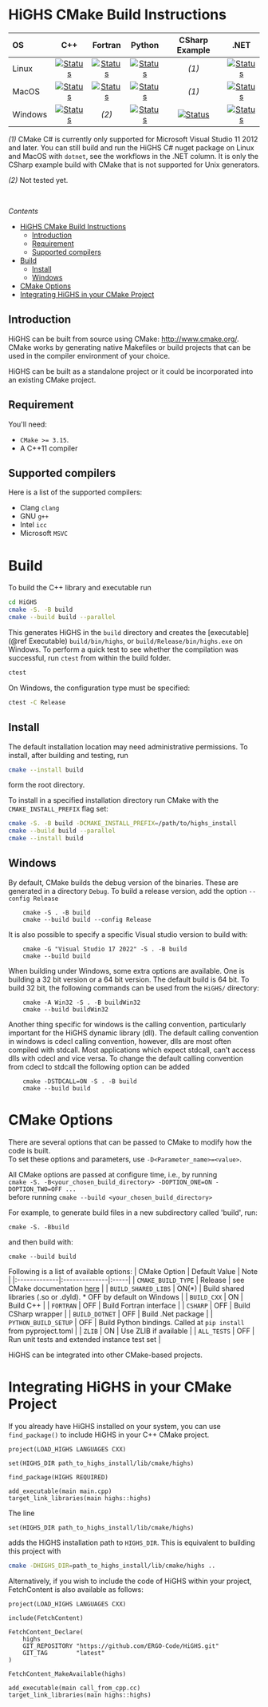 # HiGHS CMake Build Instructions 

| OS       | C++   | Fortran | Python   | CSharp Example | .NET |
|:-------- | :---: | :------: | :----: | :----: | :----: |
| Linux    | [![Status][linux_cpp_svg]][linux_cpp_link] | [![Status][linux_fortran_svg]][linux_fortran_link] | [![Status][linux_python_svg]][linux_python_link] | *(1)* | [![Status][linux_dotnet_svg]][linux_dotnet_link] |
| MacOS    | [![Status][macos_cpp_svg]][macos_cpp_link] | [![Status][macos_fortran_svg]][macos_fortran_link]  |  [![Status][macos_python_svg]][macos_python_link] | *(1)* |[![Status][macos_dotnet_svg]][macos_dotnet_link] |
| Windows  | [![Status][windows_cpp_svg]][windows_cpp_link] | *(2)* | [![Status][windows_python_svg]][windows_python_link] | [![Status][windows_csharp_svg]][windows_csharp_link] | [![Status][windows_dotnet_svg]][windows_dotnet_link] |

[linux_cpp_svg]: https://github.com/ERGO-Code/HiGHS/actions/workflows/cmake-linux-cpp.yml/badge.svg
[linux_cpp_link]: https://github.com/ERGO-Code/HiGHS/actions/workflows/cmake-linux-cpp.yml
[macos_cpp_svg]: https://github.com/ERGO-Code/HiGHS/actions/workflows/cmake-macos-cpp.yml/badge.svg
[macos_cpp_link]: https://github.com/ERGO-Code/HiGHS/actions/workflows/cmake-macos-cpp.yml
[windows_cpp_svg]: https://github.com/ERGO-Code/HiGHS/actions/workflows/cmake-windows-cpp.yml/badge.svg
[windows_cpp_link]: https://github.com/ERGO-Code/HiGHS/actions/workflows/cmake-windows-cpp.yml

[linux_python_svg]: https://github.com/ERGO-Code/HiGHS/actions/workflows/test-python-ubuntu.yml/badge.svg
[linux_python_link]: https://github.com/ERGO-Code/HiGHS/actions/workflows/test-python-ubuntu.yml
[macos_python_svg]: https://github.com/ERGO-Code/HiGHS/actions/workflows/test-python-macos.yml/badge.svg
[macos_python_link]: https://github.com/ERGO-Code/HiGHS/actions/workflows/test-python-macos.yml
[windows_python_svg]: https://github.com/ERGO-Code/HiGHS/actions/workflows/test-python-win.yml/badge.svg
[windows_python_link]: https://github.com/ERGO-Code/HiGHS/actions/workflows/test-python-win.yml

[windows_csharp_svg]: https://github.com/ERGO-Code/HiGHS/actions/workflows/test-csharp-win.yml/badge.svg
[windows_csharp_link]: https://github.com/ERGO-Code/HiGHS/actions/workflows/test-csharp-win.yml

[linux_dotnet_svg]: https://github.com/ERGO-Code/HiGHS/actions/workflows/test-nuget-ubuntu.yml/badge.svg
[linux_dotnet_link]: https://github.com/ERGO-Code/HiGHS/actions/workflows/test-nuget-ubuntu.yml
[macos_dotnet_svg]: https://github.com/ERGO-Code/HiGHS/actions/workflows/test-nuget-macos.yml/badge.svg
[macos_dotnet_link]: https://github.com/ERGO-Code/HiGHS/actions/workflows/test-nuget-macos.yml
[windows_dotnet_svg]: https://github.com/ERGO-Code/HiGHS/actions/workflows/test-nuget-win.yml/badge.svg
[windows_dotnet_link]: https://github.com/ERGO-Code/HiGHS/actions/workflows/test-nuget-win.yml

[linux_fortran_svg]: https://github.com/ERGO-Code/HiGHS/actions/workflows/test-fortran-ubuntu.yml/badge.svg
[linux_fortran_link]: https://github.com/ERGO-Code/HiGHS/actions/workflows/test-fortran-ubuntu.yml
[macos_fortran_svg]: https://github.com/ERGO-Code/HiGHS/actions/workflows/test-fortran-macos.yml/badge.svg
[macos_fortran_link]: https://github.com/ERGO-Code/HiGHS/actions/workflows/test-fortran-macos.yml
[windows_fortran_svg]: https://github.com/ERGO-Code/HiGHS/actions/workflows/test-fortran-win.yml/badge.svg
[windows_fortran_link]: https://github.com/ERGO-Code/HiGHS/actions/workflows/test-fortran-win.yml

*(1)* CMake C# is currently only supported for Microsoft Visual Studio 11 2012 and
  later. You can still build and run the HiGHS C# nuget package on Linux and MacOS with `dotnet`, see the workflows in the .NET column. It is only the CSharp example build with CMake that is not supported for Unix generators.

*(2)* Not tested yet.

<!--# ?branch=main -->
<br>

*Contents*

- [HiGHS CMake Build Instructions](#highs-cmake-build-instructions)
  - [Introduction](#introduction)
  - [Requirement](#requirement)
  - [Supported compilers](#supported-compilers)
- [Build](#build)
  - [Install](#install)
  - [Windows](#windows)
- [CMake Options](#cmake-options)
- [Integrating HiGHS in your CMake Project](#integrating-highs-in-your-cmake-project)

## Introduction 

HiGHS can be built from source using CMake: <http://www.cmake.org/>. CMake works by generating native Makefiles or build projects that can be used in the compiler environment of your choice.

HiGHS can be built as a standalone project or it could be incorporated into an existing CMake project.

## Requirement
You'll need:

* `CMake >= 3.15`.
* A C++11 compiler

## Supported compilers 

Here is a list of the supported compilers:

* Clang `clang`
* GNU `g++`
* Intel `icc`
* Microsoft `MSVC`

# Build

To build the C++ library and executable run

``` bash
cd HiGHS
cmake -S. -B build 
cmake --build build --parallel
```

This generates HiGHS in the `build` directory and creates the [executable](@ref Executable) `build/bin/highs`, or `build/Release/bin/highs.exe` on Windows. To perform a quick test to see whether the compilation was successful, run `ctest` from within the build folder.

``` bash
ctest 
```

On Windows, the configuration type must be specified:
``` bash
ctest -C Release
```

## Install

The default installation location may need administrative
permissions. To install, after building and testing, run

``` bash
cmake --install build 
```

form the root directory. 

To install in a specified installation directory run CMake with the
`CMAKE_INSTALL_PREFIX` flag set:

``` bash
cmake -S. -B build -DCMAKE_INSTALL_PREFIX=/path/to/highs_install 
cmake --build build --parallel
cmake --install build
```

## Windows 

By default, CMake builds the debug version of the binaries. These are generated in a directory `Debug`. To build a release version, add the option `--config Release`

```shell
    cmake -S . -B build
    cmake --build build --config Release
```

It is also possible to specify a specific Visual studio version to build with:
```shell
    cmake -G "Visual Studio 17 2022" -S . -B build
    cmake --build build
```

When building under Windows, some extra options are available.  One is building a 32 bit version or a 64 bit version. The default build is 64 bit. To build 32 bit, the following commands can be used from the `HiGHS/` directory:

```shell
    cmake -A Win32 -S . -B buildWin32
    cmake --build buildWin32
```

Another thing specific for windows is the calling convention, particularly important for the HiGHS dynamic library (dll). The default calling convention in windows is cdecl calling convention, however, dlls are most often compiled with stdcall. Most applications which expect stdcall, can't access dlls with cdecl and vice versa. To change the default calling convention from cdecl to stdcall the following option can be added
```shell
    cmake -DSTDCALL=ON -S . -B build
    cmake --build build
```

<!-- An extra note. With the legacy `-DFAST_BUILD=OFF`, under windows the build dll is called `highs.dll` however the exe expects `libhighs.dll` so a manual copy of `highs.dll` to `libhighs.dll` is needed. Of course all above options can be combined with each other. -->


# CMake Options

There are several options that can be passed to CMake to modify how the code
is built.<br>
To set these options and parameters, use `-D<Parameter_name>=<value>`.

All CMake options are passed at configure time, i.e., by running <br>
`cmake -S. -B<your_chosen_build_directory> -DOPTION_ONE=ON -DOPTION_TWO=OFF ...` <br>
before running `cmake --build <your_chosen_build_directory>`<br>

For example, to generate build files in a new
subdirectory called 'build', run:

```shell
cmake -S. -Bbuild 
```
and then build with:

```shell
cmake --build build
```

Following is a list of available options:
| CMake Option | Default Value | Note |
|:-------------|:--------------|:-----|
| `CMAKE_BUILD_TYPE` | Release | see CMake documentation [here](https://cmake.org/cmake/help/latest/variable/CMAKE_BUILD_TYPE.html) |
| `BUILD_SHARED_LIBS` | ON(*) |  Build shared libraries (.so or .dyld). * OFF by default on Windows |
| `BUILD_CXX` | ON | Build C++ |
| `FORTRAN` | OFF | Build Fortran interface |
| `CSHARP` | OFF | Build CSharp wrapper |
| `BUILD_DOTNET` | OFF | Build .Net package |
| `PYTHON_BUILD_SETUP` | OFF | Build Python bindings. Called at `pip install` from pyproject.toml |
| `ZLIB` | ON | Use ZLIB if available |
| `ALL_TESTS` | OFF | Run unit tests and extended instance test set |

<!-- Following is a list of available options, for the full list run:

```shell
cmake -S. -Bbuild -LH
``` -->

HiGHS can be integrated into other CMake-based projects. 

# Integrating HiGHS in your CMake Project

If you already have HiGHS installed on your system, you can use `find_package()` to include HiGHS in your C++ CMake project. 

```
project(LOAD_HIGHS LANGUAGES CXX)

set(HIGHS_DIR path_to_highs_install/lib/cmake/highs)

find_package(HIGHS REQUIRED)

add_executable(main main.cpp)
target_link_libraries(main highs::highs)
```

The line 
```
set(HIGHS_DIR path_to_highs_install/lib/cmake/highs)
```
adds the HiGHS installation path to `HIGHS_DIR`. This is equivalent to building this project with
``` bash
cmake -DHIGHS_DIR=path_to_highs_install/lib/cmake/highs ..
```

Alternatively, if you wish to include the code of HiGHS within your project, FetchContent is also available as follows: 

```
project(LOAD_HIGHS LANGUAGES CXX)

include(FetchContent)

FetchContent_Declare(
    highs
    GIT_REPOSITORY "https://github.com/ERGO-Code/HiGHS.git"
    GIT_TAG        "latest"
)

FetchContent_MakeAvailable(highs)

add_executable(main call_from_cpp.cc)
target_link_libraries(main highs::highs)
```
